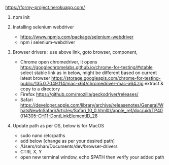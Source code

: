 https://formy-project.herokuapp.com/

1. npm init
2. Installing selenium webdriver
   - https://www.npmjs.com/package/selenium-webdriver
   - npm i selenium-webdriver
3. Browser drivers : use above link, goto browser, component,

   - Chrome
     open chromedriver, it opens https://googlechromelabs.github.io/chrome-for-testing/#stable
     select stable link as in below, might be different based on current latest browser
     https://storage.googleapis.com/chrome-for-testing-public/135.0.7049.114/mac-x64/chromedriver-mac-x64.zip
     extract & copy to a directory
   - Firefox
     https://github.com/mozilla/geckodriver/releases/
   - Safari  
     https://developer.apple.com/library/archive/releasenotes/General/WhatsNewInSafari/Articles/Safari_10_0.html#//apple_ref/doc/uid/TP40014305-CH11-DontLinkElementID_28

4. Update path as per OS, below is for MacOS
   - sudo nano /etc/paths
   - add below [change as per your desired path]
   - /Users/rohan/Documents/dev/browser-drivers
   - CTRL X, Y
   - open new terminal window, echo $PATH then verify your added path
